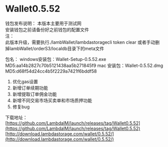 # Wallet0.5.52

钱包发布说明： 
本版本主要用于测试网  
安装钱包之前请备份好之前钱包的配置文件    
注：  
此版本升级，需要执行./lambWallet/lambdastoragecli token clear 或者手动删掉lambWallet/orderS3/localdb目录下的meta文件

包名：
windows安装包：Wallet-Setup-0.5.52.exe
MD5:aa14b2827c70b5121438aa5b271845f9
mac 安装包：Wallet-0.5.52.dmg
MD5:d68f54d24cc4b5f2229a7421f6bddf58

1. 优化gas设置  
2. 新增订单续期功能  
3. 新增提取订单佣金功能  
4. 新增不同交易市场买卖单和市场质押功能  
5. 修复bug  

下载地址：  
[https://github.com/LambdaIM/launch/releases/tag/Wallet0.5.52](https://github.com/LambdaIM/launch/releases/tag/Wallet0.5.52)
[http://download.lambdastorage.com/wallet/0.5.52/](http://download.lambdastorage.com/wallet/0.5.52/)
